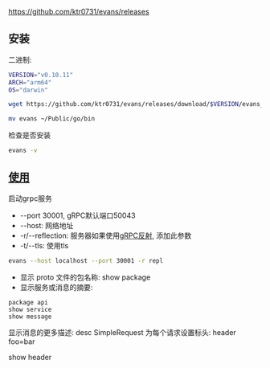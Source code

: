 https://github.com/ktr0731/evans/releases

## 安装

二进制:

```bash
VERSION="v0.10.11"
ARCH="arm64"
OS="darwin"

wget https://github.com/ktr0731/evans/releases/download/$VERSION/evans_${OS}_$ARCH.tar.gz

mv evans ~/Public/go/bin
```

检查是否安装

```bash
evans -v
```

## [使用](https://github.com/ktr0731/evans)

启动grpc服务

- --port 30001, gRPC默认端口50043
- --host: 网络地址
- -r/--reflection: 服务器如果使用[gRPC反射](https://github.com/grpc/grpc/blob/master/doc/server-reflection.md), 添加此参数
- -t/--tls: 使用tls

```bash
evans --host localhost --port 30001 -r repl
```

- 显示 proto 文件的包名称:  show package
- 显示服务或消息的摘要:

```
package api
show service
show message
```

显示消息的更多描述:  desc SimpleRequest
为每个请求设置标头:  header foo=bar

show header

